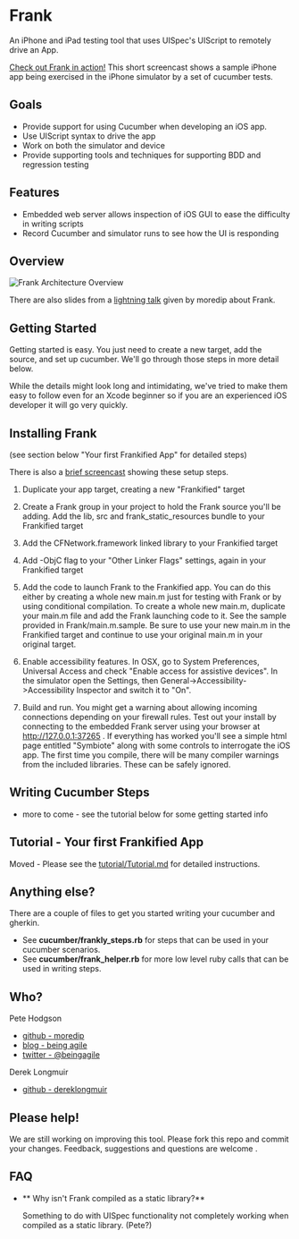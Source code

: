 Frank
=====

An iPhone and iPad testing tool that uses UISpec's UIScript to
remotely drive an App. 

[Check out Frank in action!](http://sl.thepete.net/frank_ea_demo) This short screencast shows a sample iPhone app being exercised in the iPhone simulator by a set of cucumber tests.


Goals
-----

* Provide support for using Cucumber when developing an iOS app.
* Use UIScript syntax to drive the app
* Work on both the simulator and device
* Provide supporting tools and techniques for supporting BDD and
  regression testing


Features
--------

* Embedded web server allows inspection of iOS GUI to ease the
  difficulty in writing scripts
* Record Cucumber and simulator runs to see how the UI is responding


Overview
--------

![Frank Architecture Overview](http://github.com/moredip/frank/raw/master/doc/Frank%20Architecture.png)

There are also slides from a [lightning talk](http://moredip.github.com/frank_lightning_talk_slides.html)
given by moredip about Frank.


Getting Started
---------------

Getting started is easy. You just need to create a new target, add the
source, and set up cucumber. We'll go through those steps in more
detail below. 

While the details might look long and intimidating, we've tried to
make them easy to follow even for an Xcode beginner so if you are an
experienced iOS developer it will go very quickly.


Installing Frank
----------------

(see section below "Your first Frankified App" for detailed steps)

There is also a [brief screencast](http://screencast.com/t/XnW5pL8q)
showing these setup steps.

1. Duplicate your app target, creating a new "Frankified" target

2. Create a Frank group in your project to hold the Frank source
you'll be adding. Add the lib, src and frank_static_resources bundle
to your Frankified target

3. Add the CFNetwork.framework linked library to your Frankified target

4. Add -ObjC flag to your "Other Linker Flags" settings, again in your
Frankified target

5. Add the code to launch Frank to the Frankified app. You can do this
either by creating a whole new main.m just for testing with Frank or
by using conditional compilation.
To create a whole new main.m, duplicate your main.m file and add the
Frank launching code to it. See the sample provided in
Frank/main.m.sample. Be sure to use your new main.m in the Frankified
target and continue to use your original main.m in your original
target.

6. Enable accessibility features. In OSX, go to System Preferences,
Universal Access and check "Enable access for assistive devices". In
the simulator open the Settings, then
General->Accessibility->Accessibility Inspector and switch it to "On".


7. Build and run. You might get a warning about allowing incoming
connections depending on your firewall rules. Test out your install by
connecting to the embedded Frank server using your browser at
http://127.0.0.1:37265 . If everything has worked you'll see a simple
html page entitled "Symbiote" along with some controls to interrogate
the iOS app. The first time you compile, there will be many compiler
warnings from the included libraries. These can be safely ignored.


Writing Cucumber Steps
----------------------

* more to come - see the tutorial below for some getting started info


Tutorial - Your first Frankified App
------------------------------------

Moved - Please see the [tutorial/Tutorial.md](Frank/tree/master/tutorial/Tutorial.md) for detailed instructions.


Anything else?
--------------

There are a couple of files to get you started writing your cucumber and gherkin.
* See **cucumber/frankly_steps.rb** for steps that can be used in your cucumber scenarios.
* See **cucumber/frank_helper.rb** for more low level ruby calls that can be used in writing steps.


Who?
----

Pete Hodgson

* [github - moredip](http://github.com/moredip)
* [blog - being agile](http://blog.thepete.net/)
* [twitter - @beingagile](http://twitter.com/beingagile)

Derek Longmuir

* [github - dereklongmuir](http://github.com/dereklongmuir)


Please help!
------------

We are still working on improving this tool. Please fork this repo and
commit your changes. Feedback, suggestions and questions are welcome
<tell how to here>.


FAQ
---

* ** Why isn't Frank compiled as a static library?**

  Something to do with UISpec functionality not completely working
  when compiled as a static library. (Pete?)
